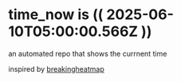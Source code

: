 # time_now is (( 2025-06-10T05:00:00.566Z ))

an automated repo that shows the currnent time

inspired by [breakingheatmap](https://github.com/breakingheatmap/breakingheatmap)